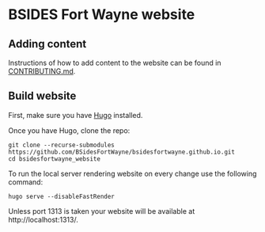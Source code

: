 # BSIDES Fort Wayne website

## Adding content

Instructions of how to add content to the website can be found in [CONTRIBUTING.md](CONTRIBUTING.md).

## Build website

First, make sure you have [Hugo](https://gohugo.io/getting-started/installing/) installed.

Once you have Hugo, clone the repo:

```
git clone --recurse-submodules https://github.com/BSidesFortWayne/bsidesfortwayne.github.io.git
cd bsidesfortwayne_website
```

To run the local server rendering website on every change use the following command:

```
hugo serve --disableFastRender
```

Unless port 1313 is taken your website will be available at http://localhost:1313/.
